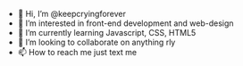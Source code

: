 - 👋 Hi, I’m @keepcryingforever
- 👀 I’m interested in front-end development and web-design
- 🌱 I’m currently learning Javascript, CSS, HTML5
- 💞️ I’m looking to collaborate on anything rly
- 📫 How to reach me just text me

